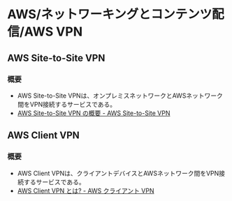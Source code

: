 # AWS/ネットワーキングとコンテンツ配信/AWS VPN

## AWS Site-to-Site VPN

### 概要

- AWS Site-to-Site VPNは、オンプレミスネットワークとAWSネットワーク間をVPN接続するサービスである。
- [AWS Site-to-Site VPN の概要 - AWS Site-to-Site VPN](https://docs.aws.amazon.com/ja_jp/vpn/latest/s2svpn/VPC_VPN.html)

## AWS Client VPN

### 概要

- AWS Client VPNは、クライアントデバイスとAWSネットワーク間をVPN接続するサービスである。
- [AWS Client VPN とは? - AWS クライアント VPN](https://docs.aws.amazon.com/ja_jp/vpn/latest/clientvpn-admin/what-is.html)
